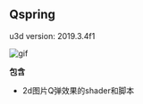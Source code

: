 Qspring
----------

u3d version: 2019.3.4f1

![gif](https://github.com/llapuras/SomeUnityScripts/blob/master/Qspring/Qspring.gif)

**包含**

- 2d图片Q弹效果的shader和脚本
